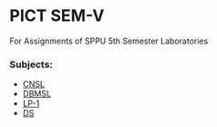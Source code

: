 # PICT SEM-V
For Assignments of SPPU 5th Semester Laboratories

### Subjects:
- <a target="_blank" href='https://github.com/AdityaMore7000/pict-sem5/tree/main/CNSL'>CNSL</a>
- <a target="_blank" href='https://github.com/AdityaMore7000/pict-sem5/tree/main/DBMSL'>DBMSL</a>
- <a target="_blank" href='https://github.com/AdityaMore7000/pict-sem5/tree/main/LP-1'>LP-1</a>
- <a target="_blank" href='https://github.com/AdityaMore7000/pict-sem5/tree/main/DS'>DS</a>